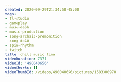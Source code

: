 ```yaml
---
created: 2020-09-29T21:34:50-05:00
tags:
- fl-studio
- gameplay
- muse-dash
- music-production
- song-archaic-premonition
- song-dx10
- spin-rhythm
- twitch
title: chill music time
videoDuration: 7371
videoId: '490040656'
videoShorts: []
videoThumbId: /videos/490040656/pictures/1583300970
---
```

